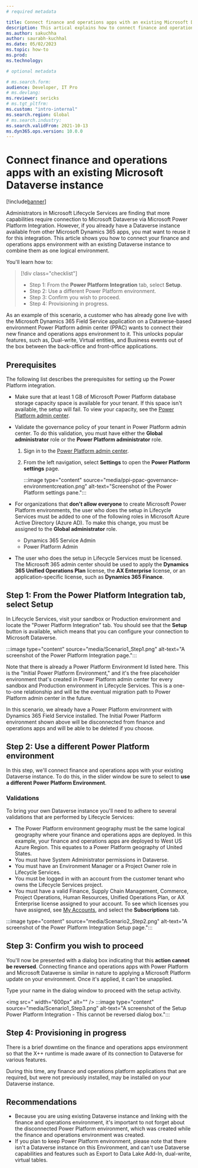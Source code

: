 ```yaml
---
# required metadata

title: Connect finance and operations apps with an existing Microsoft Dataverse instance
description: This artical explains how to connect finance and operations apps with an existing Microsoft Dataverse instance 
ms.author: sakuchha
author: saurabh-kuchhal
ms.date: 05/02/2023
ms.topic: how-to
ms.prod:
ms.technology: 

# optional metadata

# ms.search.form:
audience: Developer, IT Pro
# ms.devlang: 
ms.reviewer: sericks
# ms.tgt_pltfrm: 
ms.custom: "intro-internal"
ms.search.region: Global
# ms.search.industry:
ms.search.validFrom: 2021-10-13
ms.dyn365.ops.version: 10.0.0
---
```

# Connect finance and operations apps with an existing Microsoft Dataverse instance

[!include[banner](../includes/banner.md)]

Administrators in Microsoft Lifecycle Services are finding that more capabilities require connection to Microsoft Dataverse via Microsoft Power Platform Integration.  However, if you already have a Dataverse instance available from other Microsoft Dynamics 365 apps, you mat want to reuse it for this integration. This article shows you how to connect your finance and operations apps environment with an existing Dataverse instance to combine them as one logical environment.

You'll learn how to:

> [!div class="checklist"]
> * Step 1: From the **Power Platform Integration** tab, select **Setup**.
> * Step 2: Use a different Power Platform environment.
> * Step 3: Confirm you wish to proceed.
> * Step 4: Provisioning in progress.

As an example of this scenario, a customer who has already gone live with the Microsoft Dynamics 365 Field Service application on a Dataverse-based environment Power Platform admin center (PPAC) wants to connect their new finance and operations apps environment to it.  This unlocks popular features, such as, Dual-write, Virtual entities, and Business events out of the box between the back-office and front-office applications.

## Prerequisites
The following list describes the prerequisites for setting up the Power Platform integration.

- Make sure that at least 1 GB of Microsoft Power Platform database storage capacity space is available for your tenant. If this space isn't available, the setup will fail. To view your capacity, see the [Power Platform admin center](https://admin.powerplatform.microsoft.com/resources/capacity). 
- Validate the governance policy of your tenant in Power Platform admin center. To do this validation, you must have either the **Global administrator** role or the **Power Platform administrator** role.
    1. Sign in to the [Power Platform admin center](https://admin.powerplatform.microsoft.com).
    2. From the left navigation, select **Settings** to open the **Power Platform settings** page.
    
       :::image type="content" source="media/ppi-ppac-governance-environmentcreation.png" alt-text="Screenshot of the Power Platform settings pane."::: 

- For organizations that **don't allow everyone** to create Microsoft Power Platform environments, the user who does the setup in Lifecycle Services must be added to one of the following roles in Microsoft Azure Active Directory (Azure AD). To make this change, you must be assigned to the **Global administrator** role.

    - Dynamics 365 Service Admin
    - Power Platform Admin

- The user who does the setup in Lifecycle Services must be licensed. The Microsoft 365 admin center should be used to apply the **Dynamics 365 Unified Operations Plan** license, the **AX Enterprise** license, or an application-specific license, such as **Dynamics 365 Finance**.

## Step 1: From the Power Platform Integration tab, select Setup

In Lifecycle Services, visit your sandbox or Production environment and locate the "Power Platform Integration" tab. You should see that the **Setup** button is available, which means that you can configure your connection to Microsoft Dataverse. 

:::image type="content" source="media/Scenario1_Step1.png" alt-text="A screenshot of the Power Platform Integration page."::: 

Note that there is already a Power Platform Environment Id listed here. This is the "Initial Power Platform Environment," and it's the free placeholder environment that's created in Power Platform admin center for every sandbox and Production environment in Lifecycle Services. This is a one-to-one relationship and will be the eventual migration path to Power Platform admin center in the future.

In this scenario, we already have a Power Platform environment with Dynamics 365 Field Service installed. The Initial Power Platform environment shown above will be disconnected from finance and operations apps and will be able to be deleted if you choose.

## Step 2: Use a different Power Platform environment

In this step, we'll connect finance and operations apps with your existing Dataverse instance. To do this, in the slider window be sure to select to **use a different Power Platform Environment**.  

### Validations

To bring your own Dataverse instance you'll need to adhere to several validations that are performed by Lifecycle Services:

- The Power Platform environment geography must be the same logical geography where your finance and operations apps are deployed. In this example, your finance and operations apps are deployed to West US Azure Region. This equates to a Power Platform geography of United States.  
- You must have System Administrator permissions in Dataverse.
- You must have an Environment Manager or a Project Owner role in Lifecycle Services.
- You must be logged in with an account from the customer tenant who owns the Lifecycle Services project.
- You must have a valid Finance, Supply Chain Management, Commerce, Project Operations, Human Resources, Unified Operations Plan, or AX Enterprise license assigned to your account. To see which licenses you have assigned, see [My Accounts](https://myaccount.microsoft.com/), and select the **Subscriptions** tab. 

:::image type="content" source="media/Scenario2_Step2.png" alt-text="A screenshot of the Power Platform Integration Setup page."::: 

## Step 3: Confirm you wish to proceed

You'll now be presented with a dialog box indicating that this **action cannot be reversed**. Connecting finance and operations apps with Power Platform and Microsoft Dataverse is similar in nature to applying a Microsoft Platform update on your environment. Once it's applied, it can't be unapplied.

Type your name in the dialog window to proceed with the setup activity.

<img src=" width="600px" alt="" />
:::image type="content" source="media/Scenario1_Step3.png" alt-text="A screenshot of the Setup Power Platform Integration - This cannot be reversed dialog box."::: 

## Step 4: Provisioning in progress

There is a brief downtime on the finance and operations apps environment so that the X++ runtime is made aware of its connection to Dataverse for various features.

During this time, any finance and operations platform applications that are required, but were not previously installed, may be installed on your Dataverse instance.  

## Recommendations

* Because you are using existing Dataverse instance and linking with the finance and operations environment, it's important to not forget about the disconnected Power Platform environment, which was created while the finance and operations environment was created.
* If you plan to keep Power Platform environment, please note that there isn't a Dataverse instance on this Environment, and can't use Dataverse capabilities and features such as Export to Data Lake Add-In, dual-write, virtual tables.
